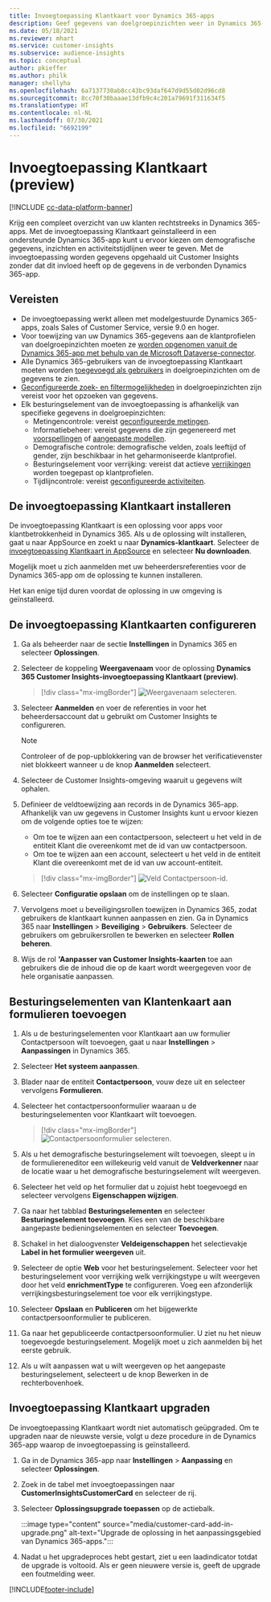 ```yaml
---
title: Invoegtoepassing Klantkaart voor Dynamics 365-apps
description: Geef gegevens van doelgroepinzichten weer in Dynamics 365-apps met deze invoegtoepassing.
ms.date: 05/18/2021
ms.reviewer: mhart
ms.service: customer-insights
ms.subservice: audience-insights
ms.topic: conceptual
author: pkieffer
ms.author: philk
manager: shellyha
ms.openlocfilehash: 6a7137730ab8cc43bc93daf647d9d55d02d96cd8
ms.sourcegitcommit: 8cc70f30baaae13dfb9c4c201a79691f311634f5
ms.translationtype: HT
ms.contentlocale: nl-NL
ms.lasthandoff: 07/30/2021
ms.locfileid: "6692199"
---
```

# <a name="customer-card-add-in-preview"></a>Invoegtoepassing Klantkaart (preview)

[!INCLUDE [cc-data-platform-banner](../includes/cc-data-platform-banner.md)]

Krijg een compleet overzicht van uw klanten rechtstreeks in Dynamics 365-apps. Met de invoegtoepassing Klantkaart geïnstalleerd in een ondersteunde Dynamics 365-app kunt u ervoor kiezen om demografische gegevens, inzichten en activiteitstijdlijnen weer te geven. Met de invoegtoepassing worden gegevens opgehaald uit Customer Insights zonder dat dit invloed heeft op de gegevens in de verbonden Dynamics 365-app. 

## <a name="prerequisites"></a>Vereisten

- De invoegtoepassing werkt alleen met modelgestuurde Dynamics 365-apps, zoals Sales of Customer Service, versie 9.0 en hoger.
- Voor toewijzing van uw Dynamics 365-gegevens aan de klantprofielen van doelgroepinzichten moeten ze [worden opgenomen vanuit de Dynamics 365-app met behulp van de Microsoft Dataverse-connector](connect-power-query.md).
- Alle Dynamics 365-gebruikers van de invoegtoepassing Klantkaart moeten worden [toegevoegd als gebruikers](permissions.md) in doelgroepinzichten om de gegevens te zien.
- [Geconfigureerde zoek- en filtermogelijkheden](search-filter-index.md) in doelgroepinzichten zijn vereist voor het opzoeken van gegevens.
- Elk besturingselement van de invoegtoepassing is afhankelijk van specifieke gegevens in doelgroepinzichten:
  - Metingencontrole: vereist [geconfigureerde metingen](measures.md).
  - Informatiebeheer: vereist gegevens die zijn gegenereerd met [voorspellingen](predictions.md) of [aangepaste modellen](custom-models.md).
  - Demografische controle: demografische velden, zoals leeftijd of gender, zijn beschikbaar in het geharmoniseerde klantprofiel.
  - Besturingselement voor verrijking: vereist dat actieve [verrijkingen](enrichment-hub.md) worden toegepast op klantprofielen.
  - Tijdlijncontrole: vereist [geconfigureerde activiteiten](activities.md).

## <a name="install-the-customer-card-add-in"></a>De invoegtoepassing Klantkaart installeren

De invoegtoepassing Klantkaart is een oplossing voor apps voor klantbetrokkenheid in Dynamics 365. Als u de oplossing wilt installeren, gaat u naar AppSource en zoekt u naar **Dynamics-klantkaart**. Selecteer de [invoegtoepassing Klantkaart in AppSource](https://appsource.microsoft.com/product/dynamics-365/mscrm.dynamics_365_customer_insights_customer_card_addin?tab=Overview) en selecteer **Nu downloaden**.

Mogelijk moet u zich aanmelden met uw beheerdersreferenties voor de Dynamics 365-app om de oplossing te kunnen installeren.

Het kan enige tijd duren voordat de oplossing in uw omgeving is geïnstalleerd.

## <a name="configure-the-customer-card-add-in"></a>De invoegtoepassing Klantkaarten configureren

1. Ga als beheerder naar de sectie **Instellingen** in Dynamics 365 en selecteer **Oplossingen**.

1. Selecteer de koppeling **Weergavenaam** voor de oplossing **Dynamics 365 Customer Insights-invoegtoepassing KIantkaart (preview)**.

   > [!div class="mx-imgBorder"]
   > ![Weergavenaam selecteren.](media/select-display-name.png "Weergavenaam selecteren")

1. Selecteer **Aanmelden** en voer de referenties in voor het beheerdersaccount dat u gebruikt om Customer Insights te configureren.

   > [!NOTE]
   > Controleer of de pop-upblokkering van de browser het verificatievenster niet blokkeert wanneer u de knop **Aanmelden** selecteert.

1. Selecteer de Customer Insights-omgeving waaruit u gegevens wilt ophalen.

1. Definieer de veldtoewijzing aan records in de Dynamics 365-app. Afhankelijk van uw gegevens in Customer Insights kunt u ervoor kiezen om de volgende opties toe te wijzen:
   - Om toe te wijzen aan een contactpersoon, selecteert u het veld in de entiteit Klant die overeenkomt met de id van uw contactpersoon.
   - Om toe te wijzen aan een account, selecteert u het veld in de entiteit Klant die overeenkomt met de id van uw account-entiteit.

   > [!div class="mx-imgBorder"]
   > ![Veld Contactpersoon-id.](media/contact-id-field.png "Veld Contactpersoon-id")

1. Selecteer **Configuratie opslaan** om de instellingen op te slaan.

1. Vervolgens moet u beveiligingsrollen toewijzen in Dynamics 365, zodat gebruikers de klantkaart kunnen aanpassen en zien. Ga in Dynamics 365 naar **Instellingen** > **Beveiliging** > **Gebruikers**. Selecteer de gebruikers om gebruikersrollen te bewerken en selecteer **Rollen beheren**.

1. Wijs de rol **'Aanpasser van Customer Insights-kaarten** toe aan gebruikers die de inhoud die op de kaart wordt weergegeven voor de hele organisatie aanpassen.

## <a name="add-customer-card-controls-to-forms"></a>Besturingselementen van Klantenkaart aan formulieren toevoegen
  
1. Als u de besturingselementen voor Klantkaart aan uw formulier Contactpersoon wilt toevoegen, gaat u naar **Instellingen** > **Aanpassingen** in Dynamics 365.

1. Selecteer **Het systeem aanpassen**.

1. Blader naar de entiteit **Contactpersoon**, vouw deze uit en selecteer vervolgens **Formulieren**.

1. Selecteer het contactpersoonformulier waaraan u de besturingselementen voor Klantkaart wilt toevoegen.

    > [!div class="mx-imgBorder"]
    > ![Contactpersoonformulier selecteren.](media/contact-active-forms.png "Contactpersoonformulier selecteren")

1. Als u het demografische besturingselement wilt toevoegen, sleept u in de formuliereneditor een willekeurig veld vanuit de **Veldverkenner** naar de locatie waar u het demografische besturingselement wilt weergeven.

1. Selecteer het veld op het formulier dat u zojuist hebt toegevoegd en selecteer vervolgens **Eigenschappen wijzigen**.

1. Ga naar het tabblad **Besturingselementen** en selecteer **Besturingselement toevoegen**. Kies een van de beschikbare aangepaste bedieningselementen en selecteer **Toevoegen**.

1. Schakel in het dialoogvenster **Veldeigenschappen** het selectievakje **Label in het formulier weergeven** uit.

1. Selecteer de optie **Web** voor het besturingselement. Selecteer voor het besturingselement voor verrijking welk verrijkingstype u wilt weergeven door het veld **enrichmentType** te configureren. Voeg een afzonderlijk verrijkingsbesturingselement toe voor elk verrijkingstype.

1. Selecteer **Opslaan** en **Publiceren** om het bijgewerkte contactpersoonformulier te publiceren.

1. Ga naar het gepubliceerde contactpersoonformulier. U ziet nu het nieuw toegevoegde besturingselement. Mogelijk moet u zich aanmelden bij het eerste gebruik.

1. Als u wilt aanpassen wat u wilt weergeven op het aangepaste besturingselement, selecteert u de knop Bewerken in de rechterbovenhoek.

## <a name="upgrade-customer-card-add-in"></a>Invoegtoepassing Klantkaart upgraden
De invoegtoepassing Klantkaart wordt niet automatisch geüpgraded. Om te upgraden naar de nieuwste versie, volgt u deze procedure in de Dynamics 365-app waarop de invoegtoepassing is geïnstalleerd.

1. Ga in de Dynamics 365-app naar **Instellingen** > **Aanpassing** en selecteer **Oplossingen**.

1. Zoek in de tabel met invoegtoepassingen naar **CustomerInsightsCustomerCard** en selecteer de rij.

1. Selecteer **Oplossingsupgrade toepassen** op de actiebalk.

   :::image type="content" source="media/customer-card-add-in-upgrade.png" alt-text="Upgrade de oplossing in het aanpassingsgebied van Dynamics 365-apps.":::

1. Nadat u het upgradeproces hebt gestart, ziet u een laadindicator totdat de upgrade is voltooid. Als er geen nieuwere versie is, geeft de upgrade een foutmelding weer.


[!INCLUDE[footer-include](../includes/footer-banner.md)]
